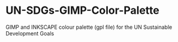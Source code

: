 # UN-SDGs-GIMP-Color-Palette
GIMP and INKSCAPE colour palette (gpl file) for the UN Sustainable Development Goals
